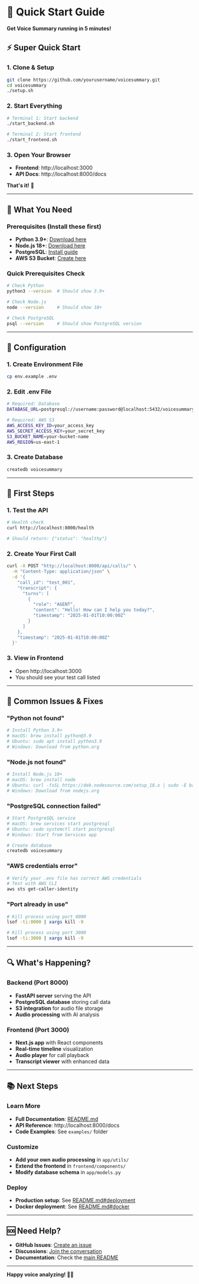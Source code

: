 # 🚀 Quick Start Guide

**Get Voice Summary running in 5 minutes!**

## ⚡ Super Quick Start

### 1. Clone & Setup
```bash
git clone https://github.com/yourusername/voicesummary.git
cd voicesummary
./setup.sh
```

### 2. Start Everything
```bash
# Terminal 1: Start backend
./start_backend.sh

# Terminal 2: Start frontend  
./start_frontend.sh
```

### 3. Open Your Browser
- **Frontend**: http://localhost:3000
- **API Docs**: http://localhost:8000/docs

**That's it!** 🎉

---

## 🔧 What You Need

### Prerequisites (Install these first)
- **Python 3.9+**: [Download here](https://www.python.org/downloads/)
- **Node.js 18+**: [Download here](https://nodejs.org/)
- **PostgreSQL**: [Install guide](https://www.postgresql.org/download/)
- **AWS S3 Bucket**: [Create here](https://aws.amazon.com/s3/)

### Quick Prerequisites Check
```bash
# Check Python
python3 --version  # Should show 3.9+

# Check Node.js  
node --version     # Should show 18+

# Check PostgreSQL
psql --version     # Should show PostgreSQL version
```

---

## 📝 Configuration

### 1. Create Environment File
```bash
cp env.example .env
```

### 2. Edit .env File
```bash
# Required: Database
DATABASE_URL=postgresql://username:password@localhost:5432/voicesummary

# Required: AWS S3
AWS_ACCESS_KEY_ID=your_access_key
AWS_SECRET_ACCESS_KEY=your_secret_key
S3_BUCKET_NAME=your-bucket-name
AWS_REGION=us-east-1
```

### 3. Create Database
```bash
createdb voicesummary
```

---

## 🎯 First Steps

### 1. Test the API
```bash
# Health check
curl http://localhost:8000/health

# Should return: {"status": "healthy"}
```

### 2. Create Your First Call
```bash
curl -X POST "http://localhost:8000/api/calls/" \
  -H "Content-Type: application/json" \
  -d '{
    "call_id": "test_001",
    "transcript": {
      "turns": [
        {
          "role": "AGENT",
          "content": "Hello! How can I help you today?",
          "timestamp": "2025-01-01T10:00:00Z"
        }
      ]
    },
    "timestamp": "2025-01-01T10:00:00Z"
  }'
```

### 3. View in Frontend
- Open http://localhost:3000
- You should see your test call listed

---

## 🚨 Common Issues & Fixes

### "Python not found"
```bash
# Install Python 3.9+
# macOS: brew install python@3.9
# Ubuntu: sudo apt install python3.9
# Windows: Download from python.org
```

### "Node.js not found"
```bash
# Install Node.js 18+
# macOS: brew install node
# Ubuntu: curl -fsSL https://deb.nodesource.com/setup_18.x | sudo -E bash -
# Windows: Download from nodejs.org
```

### "PostgreSQL connection failed"
```bash
# Start PostgreSQL service
# macOS: brew services start postgresql
# Ubuntu: sudo systemctl start postgresql
# Windows: Start from Services app

# Create database
createdb voicesummary
```

### "AWS credentials error"
```bash
# Verify your .env file has correct AWS credentials
# Test with AWS CLI
aws sts get-caller-identity
```

### "Port already in use"
```bash
# Kill process using port 8000
lsof -ti:8000 | xargs kill -9

# Kill process using port 3000  
lsof -ti:3000 | xargs kill -9
```

---

## 🔍 What's Happening?

### Backend (Port 8000)
- **FastAPI server** serving the API
- **PostgreSQL database** storing call data
- **S3 integration** for audio file storage
- **Audio processing** with AI analysis

### Frontend (Port 3000)
- **Next.js app** with React components
- **Real-time timeline** visualization
- **Audio player** for call playback
- **Transcript viewer** with enhanced data

---

## 📚 Next Steps

### Learn More
- **Full Documentation**: [README.md](README.md)
- **API Reference**: http://localhost:8000/docs
- **Code Examples**: See `examples/` folder

### Customize
- **Add your own audio processing** in `app/utils/`
- **Extend the frontend** in `frontend/components/`
- **Modify database schema** in `app/models.py`

### Deploy
- **Production setup**: See [README.md#deployment](README.md#deployment)
- **Docker deployment**: See [README.md#docker](README.md#docker)

---

## 🆘 Need Help?

- **GitHub Issues**: [Create an issue](https://github.com/yourusername/voicesummary/issues)
- **Discussions**: [Join the conversation](https://github.com/yourusername/voicesummary/discussions)
- **Documentation**: Check the [main README](README.md)

---

**Happy voice analyzing! 🎤✨**

